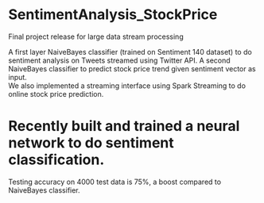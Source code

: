 # SentimentAnalysis_StockPrice
Final project release for large data stream processing

A first layer NaiveBayes classifier (trained on Sentiment 140 dataset) to do sentiment analysis on Tweets streamed using Twitter API. A second NaiveBayes classifier to predict stock price trend given sentiment vector as input.  
We also implemented a streaming interface using Spark Streaming to do online stock price prediction.

# Recently built and trained a neural network to do sentiment classification.  
Testing accuracy on 4000 test data is 75%, a boost compared to NaiveBayes classifier.
